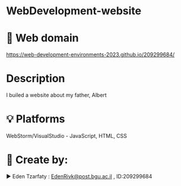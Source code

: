 # WebDevelopment-website

# 📡 Web domain

https://web-development-environments-2023.github.io/209299684/


# Description
I builed a website about my father, Albert

# 💡 Platforms
WebStorm/VisualStudio - JavaScript, HTML, CSS


# 📎 Create by:

▶️ Eden Tzarfaty : EdenRivk@post.bgu.ac.il ,
ID:209299684



